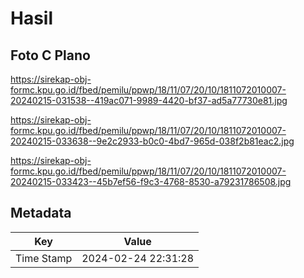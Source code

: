 # Hasil

## Foto C Plano

https://sirekap-obj-formc.kpu.go.id/fbed/pemilu/ppwp/18/11/07/20/10/1811072010007-20240215-031538--419ac071-9989-4420-bf37-ad5a77730e81.jpg

https://sirekap-obj-formc.kpu.go.id/fbed/pemilu/ppwp/18/11/07/20/10/1811072010007-20240215-033638--9e2c2933-b0c0-4bd7-965d-038f2b81eac2.jpg

https://sirekap-obj-formc.kpu.go.id/fbed/pemilu/ppwp/18/11/07/20/10/1811072010007-20240215-033423--45b7ef56-f9c3-4768-8530-a79231786508.jpg


## Metadata

| Key        | Value               |
| ---------- | ------------------- |
| Time Stamp | 2024-02-24 22:31:28 |



